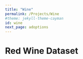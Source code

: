 ```yaml
---
title: "Wine"
permalink: /Projects/Wine
#theme: jekyll-theme-cayman
id: wine
next_page: adoptions
---
```



# Red Wine Dataset
